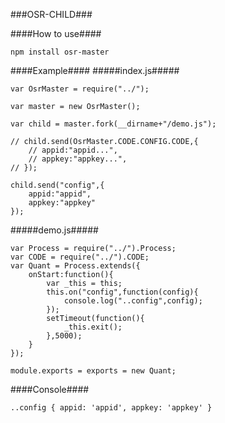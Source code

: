 ###OSR-CHILD###

####How to use####

	npm install osr-master

####Example####
#####index.js#####

	var OsrMaster = require("../");

	var master = new OsrMaster();
	
	var child = master.fork(__dirname+"/demo.js");
	
	// child.send(OsrMaster.CODE.CONFIG.CODE,{
		// appid:"appid...",
		// appkey:"appkey...",
	// });
	
	child.send("config",{
		appid:"appid",
		appkey:"appkey"
	});

#####demo.js#####

	
	var Process = require("../").Process;
	var CODE = require("../").CODE;
	var Quant = Process.extends({
		onStart:function(){
			var _this = this;
			this.on("config",function(config){
				console.log("..config",config);
			});
			setTimeout(function(){
				_this.exit();
			},5000);
		}
	});
	
	module.exports = exports = new Quant;


####Console####

	..config { appid: 'appid', appkey: 'appkey' }